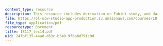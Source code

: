 ```yaml
---
content_type: resource
description: This resource includes derivation on Fubini-study, and darboux theorem.
file: https://ol-ocw-studio-app-production.s3.amazonaws.com/courses/18-117-topics-in-several-complex-variables-spring-2005/24fbf13544add69cb5499f6a8d791c9d_18117_lec14.pdf
file_type: application/pdf
resourcetype: Document
title: 18117_lec14.pdf
uid: 24fbf135-44ad-d69c-b549-9f6a8d791c9d
---
```

